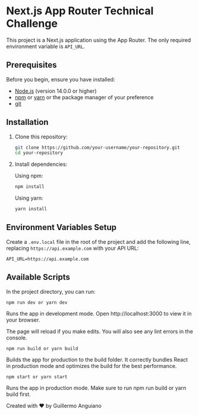 # Next.js App Router Technical Challenge 

This project is a Next.js application using the App Router. The only required environment variable is `API_URL`.

## Prerequisites

Before you begin, ensure you have installed:

- [Node.js](https://nodejs.org/) (version 14.0.0 or higher)
- [npm](https://www.npmjs.com/) or [yarn](https://yarnpkg.com/) or the package manager of your preference
- [git](https://git-scm.com/downloads)

## Installation

1. Clone this repository:

    ```bash
    git clone https://github.com/your-username/your-repository.git
    cd your-repository
    ```

2. Install dependencies:

    Using npm:

    ```bash
    npm install
    ```

    Using yarn:

    ```bash
    yarn install
    ```

## Environment Variables Setup

Create a `.env.local` file in the root of the project and add the following line, replacing `https://api.example.com` with your API URL:

```env
API_URL=https://api.example.com
```

## Available Scripts
In the project directory, you can run:

```
npm run dev or yarn dev
```
Runs the app in development mode.
Open http://localhost:3000 to view it in your browser.

The page will reload if you make edits.
You will also see any lint errors in the console.

```
npm run build or yarn build
```
Builds the app for production to the build folder.
It correctly bundles React in production mode and optimizes the build for the best performance.

```
npm start or yarn start
```
Runs the app in production mode.
Make sure to run npm run build or yarn build first.


Created with ❤️ by Guillermo Anguiano
